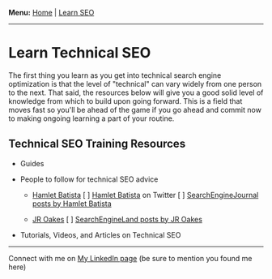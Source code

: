 <b>Menu:</b> <a href="/">Home</a> | <a href="learn-seo">Learn SEO</a>
<hr>

# Learn Technical SEO

The first thing you learn as you get into technical search engine optimization is that the level of "technical" can vary widely from one person to the next. That said, the resources below will give you a good solid level of knowledge from which to build upon going forward. This is a field that moves fast so you'll be ahead of the game if you go ahead and commit now to making ongoing learning a part of your routine. 

## Technical SEO Training Resources


* Guides


* People to follow for technical SEO advice
    
    - <a href="https://g.co/kgs/PJznys">Hamlet Batista</a>
        [ ] <a href="https://twitter.com/hamletbatista">Hamlet Batista</a> on Twitter
        [ ] <a href="https://www.searchenginejournal.com/author/hamlet-batista/">SearchEngineJournal posts by Hamlet Batista</a>
    
    - <a href="https://github.com/jroakes?tab=repositories">JR Oakes</a>
        [ ] <a href="https://searchengineland.com/author/jr-oakes">SearchEngineLand posts by JR Oakes</a>


* Tutorials, Videos, and Articles on Technical SEO




<hr>
Connect with me on <a href="https://www.linkedin.com/in/joshhinds">My LinkedIn page</a> (be sure to mention you found me here)
